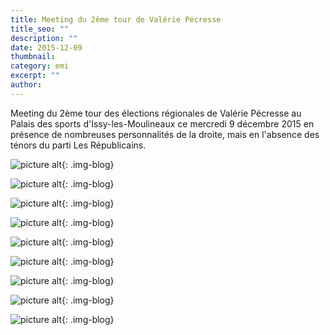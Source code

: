 ```yaml
---
title: Meeting du 2ème tour de Valérie Pécresse
title_seo: ""
description: ""
date: 2015-12-09
thumbnail:
category: emi
excerpt: ""
author:
---
```


Meeting du 2ème tour des élections régionales de Valérie Pécresse au Palais des sports d'Issy-les-Moulineaux ce mercredi 9 décembre 2015 en présence de nombreuses personnalités de la droite, mais en l'absence des ténors du parti Les Républicains.

![picture alt](/images/blog/meeting-regionales-pecresse-02.jpg "Meeting du 2ème tour des régionnales de Valérie Pécresse à Issy-les-Moulineaux"){: .img-blog}

![picture alt](/images/blog/meeting-regionales-pecresse-03.jpg "Meeting du 2ème tour des régionnales de Valérie Pécresse à Issy-les-Moulineaux"){: .img-blog}

![picture alt](/images/blog/meeting-regionales-pecresse-04.jpg "Meeting du 2ème tour des régionnales de Valérie Pécresse à Issy-les-Moulineaux"){: .img-blog}

![picture alt](/images/blog/meeting-regionales-pecresse-05.jpg "Meeting du 2ème tour des régionnales de Valérie Pécresse à Issy-les-Moulineaux"){: .img-blog}

![picture alt](/images/blog/meeting-regionales-pecresse-06.jpg "Meeting du 2ème tour des régionnales de Valérie Pécresse à Issy-les-Moulineaux"){: .img-blog}

![picture alt](/images/blog/meeting-regionales-pecresse-07.jpg "Meeting du 2ème tour des régionnales de Valérie Pécresse à Issy-les-Moulineaux"){: .img-blog}

![picture alt](/images/blog/meeting-regionales-pecresse-08.jpg "Meeting du 2ème tour des régionnales de Valérie Pécresse à Issy-les-Moulineaux"){: .img-blog}

![picture alt](/images/blog/meeting-regionales-pecresse-09.jpg "Meeting du 2ème tour des régionnales de Valérie Pécresse à Issy-les-Moulineaux"){: .img-blog}

![picture alt](/images/blog/meeting-regionales-pecresse-01.jpg "Meeting du 2ème tour des régionnales de Valérie Pécresse à Issy-les-Moulineaux"){: .img-blog}

